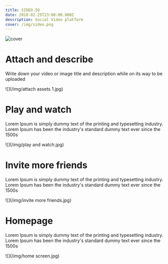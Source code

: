```yaml
---
title: SIDEO.IO
date: 2018-02-25T23:00:00.000Z
description: Social Video platform
cover: /img/sideo.png
---
```

![cover](/img/sideo-single-cover.jpg)

# Attach and describe

Write down your video or image title and description while on its way to be uploaded

!\[](/img/attach assets 1.jpg)

# Play and watch

Lorem Ipsum is simply dummy text of the printing and typesetting industry. Lorem Ipsum has been the industry's standard dummy text ever since the 1500s

!\[](/img/play and watch.jpg)

# Invite more friends

Lorem Ipsum is simply dummy text of the printing and typesetting industry. Lorem Ipsum has been the industry's standard dummy text ever since the 1500s

!\[](/img/invite more friends.jpg)

# Homepage

Lorem Ipsum is simply dummy text of the printing and typesetting industry. Lorem Ipsum has been the industry's standard dummy text ever since the 1500s

!\[](/img/home screen.jpg)
